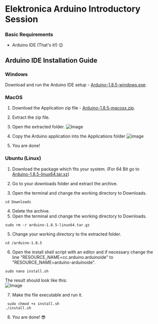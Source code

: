 # Elektronica Arduino Introductory Session 

### Basic Requirements
* Arduino IDE (That's it!) :wink:  

##  Arduino IDE Installation Guide


### Windows
  Download and run the Arduino IDE setup - [Arduino-1.8.5-windows.exe](https://downloads.arduino.cc/arduino-1.8.5-windows.exe). <br/>
        
### MacOS
   1. Download the Application zip file - [Arduino-1.8.5-macosx.zip](https://downloads.arduino.cc/arduino-1.8.5-macosx.zip).<br/>

  2. Extract the zip file.
  
  3. Open the extracted folder.
    ![Image](https://www.arduino.cc/en/uploads/Guide/Mac_Download.jpg)
  
  4. Copy the Arduino application into the Applications folder 
    ![image](https://www.arduino.cc/en/uploads/Guide/MAC_App.jpg)
  
  5. You are done! 

### Ubuntu (Linux)
   1. Download the package which fits your system. (For  64 Bit go to [Arduino-1.8.5-linux64.tar.xz](https://downloads.arduino.cc/arduino-1.8.5-linux64.tar.xz))<br/>
     
   2. Go to your downloads folder and extract the archive.
   
   3. Open the terminal and change the working directory to Downloads.
   ```Shell
cd Downloads
   ```
   4. Delete the archive. 
   3. Open the terminal and change the working directory to Downloads.
   ```Shell
sudo rm -r arduino-1.8.5-linux64.tar.gz
   ```
   5. Change your working directory to the extracted folder.
   ```Shell
cd /arduino-1.8.5
   ```
  6. Open the install shell script with an editor and if necessary change the line "RESOURCE_NAME=cc.arduino.arduinoide" to "RESOURCE_NAME=arduino-arduinoide".
 ```Shell
sudo nano install.sh
 ```
The result should look like this:  
  ![Image](http://i67.tinypic.com/2mnkocj.png)

  7. Make the file executable and run it.
  ```Shell
   sudo chmod +x install.sh
./install.sh
  ```
  8. You are done! :sunglasses:

